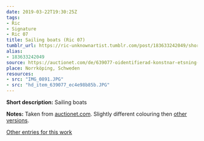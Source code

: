 ```yaml
---
date: 2019-03-22T19:30:25Z
tags:
- Ric
- Signature
- Ric 07
title: Sailing boats (Ric 07)
tumblr_url: https://ric-unknownartist.tumblr.com/post/183633242049/short-description-sailing-boats-notes-taken
alias:
- 183633242049
source: https://auctionet.com/de/639077-oidentifierad-konstnar-etsning-signerad-ric
place: Norrköping, Schweden
resources:
- src: "IMG_0891.JPG"
- src: "hd_item_639077_ec4e98b85b.JPG"
---
```


**Short description:** Sailing boats

**Notes:** Taken from [auctionet.com](https://auctionet.com/de/639077-oidentifierad-konstnar-etsning-signerad-ric). Slightly different colouring then [other versions](/tags/ric-07).

[Other entries for this work](/tags/ric-07)
